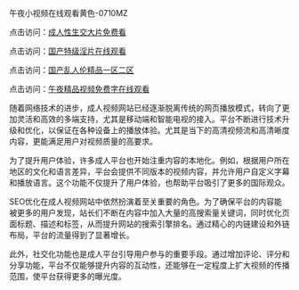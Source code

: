 午夜小视频在线观看黄色-0710MZ

点击访问：<a href="https://heiliaozj3tjd.pages.dev">成人性生交大片免费看</a>

点击访问：<a href="https://heiliaoxwd5i8.pages.dev">国产特级淫片在线观看</a>

点击访问：<a href="https://heiliao2dmwwy.pages.dev">国产乱人伦精品一区二区</a>

点击访问：<a href="https://heiliaowzu4ur.pages.dev">午夜精品视频免费字在线观看</a>

随着网络技术的进步，成人视频网站已经逐渐脱离传统的网页播放模式，转向了更加灵活和高效的多端支持，尤其是移动端和智能电视的接入。平台不断进行技术升级和优化，以保证在各种设备上的播放体验。尤其是当下的高清视频流和高清晰度内容，更能满足用户对视频质量的高要求。

为了提升用户体验，许多成人平台也开始注重内容的本地化。例如，根据用户所在地区的文化和语言差异，平台会提供不同版本的视频内容，并允许用户自定义字幕和播放语言。这个功能不仅提升了用户体验，也帮助平台吸引了更多的国际观众。

SEO优化在成人视频网站中依然扮演着至关重要的角色。为了确保平台的内容能被更多的用户发现，站长们不断在内容中加入大量的高搜索量关键词，同时优化页面标题、描述和标签，从而提升网站的搜索引擎排名。通过精心的内链建设和外链布局，平台的流量得到了显著增长。

此外，社交化功能也是成人平台引导用户参与的重要手段。通过增加评论、评分和分享功能，平台不仅能够提升内容的互动性，还能够在一定程度上扩大视频的传播范围，使平台获得更多的曝光度。

<span style="display:none;">[Canonical link]( ）</span>
